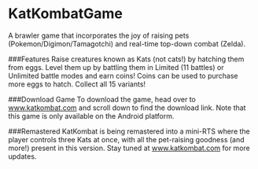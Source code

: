 # KatKombatGame
A brawler game that incorporates the joy of raising pets (Pokemon/Digimon/Tamagotchi) and real-time top-down combat (Zelda).

###Features
Raise creatures known as Kats (not cats!) by hatching them from eggs. Level them up by battling them in Limited (11 battles) or Unlimited battle modes and earn coins! Coins can be used to purchase more eggs to hatch. Collect all 15 variants!

###Download Game
To download the game, head over to www.katkombat.com and scroll down to find the download link. Note that this game is only available on the Android platform.

###Remastered
KatKombat is being remastered into a mini-RTS where the player controls three Kats at once, with all the pet-raising goodness (and more!) present in this version. Stay tuned at www.katkombat.com for more updates.
